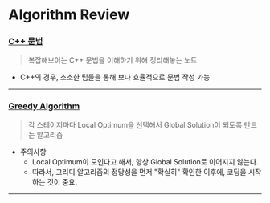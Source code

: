 # Algorithm Review

### [C++ 문법](https://github.com/PoSungKim/algorithm_review/blob/master/c%2B%2B/note.md)
> 복잡해보이는 C++ 문법을 이해하기 위해 정리해놓는 노트
* C++의 경우, 소소한 팁들을 통해 보다 효율적으로 문법 작성 가능
<hr>

### [Greedy Algorithm](https://github.com/PoSungKim/algorithm_review/blob/master/greedy/0.note.md)
> 각 스테이지마다 Local Optimum을 선택해서 Global Solution이 되도록 만드는 알고리즘

* 주의사항
  * Local Optimum이 모인다고 해서, 항상 Global Solution로 이어지지 않는다.
  * 따라서, 그리디 알고리즘의 정당성을 먼저 "확실히" 확인한 이후에, 코딩을 시작하는 것이 중요.
<hr>
